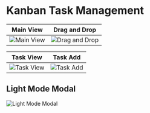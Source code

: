 # Kanban Task Management

Main View | Drag and Drop
-----|-----
![Main View](<img width="1536" alt="Screenshot 2024-01-27 at 14 00 22" src="https://github.com/github-muaaz/canban/assets/152799823/a499ae34-1130-470d-9f94-41b829bce6fe">) | ![Drag and Drop](<img width="1536" alt="Screenshot 2024-01-27 at 14 01 03" src="https://github.com/github-muaaz/canban/assets/152799823/4f50146a-5b3b-46f3-911a-abb913fbee0a">)


Task View | Task Add
-----|-----
![Task View](<img width="1536" alt="Screenshot 2024-01-27 at 14 00 49" src="https://github.com/github-muaaz/canban/assets/152799823/cd3fbad7-4782-42ee-8cf7-c52ebbdb0467">) | ![Task Add](<img width="1536" alt="Screenshot 2024-01-27 at 14 00 38" src="https://github.com/github-muaaz/canban/assets/152799823/da48a87c-bf87-4a58-a5d2-7ce9d03fa187">)


Light Mode Modal
-----
![Light Mode Modal](<img width="1536" alt="Screenshot 2024-01-27 at 14 01 24" src="https://github.com/github-muaaz/canban/assets/152799823/ae91344a-a4d5-4422-861d-2d975b052dc5">)


